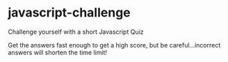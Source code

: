 # javascript-challenge

Challenge yourself with a short Javascript Quiz

Get the answers fast enough to get a high score, but be careful...incorrect answers will shorten the time limit!

